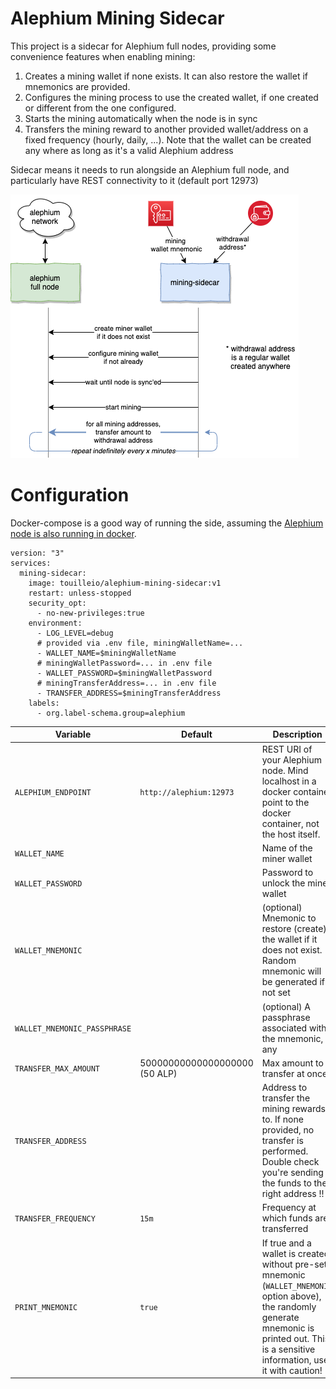 Alephium Mining Sidecar
====

This project is a sidecar for Alephium full nodes, providing some convenience features
when enabling mining:

1. Creates a mining wallet if none exists. 
   It can also restore the wallet if mnemonics are provided.
2. Configures the mining process to use the created wallet, 
   if one created or different from the one configured.
3. Starts the mining automatically when the node is in sync
4. Transfers the mining reward to another provided wallet/address
   on a fixed frequency (hourly, daily, ...). Note that the wallet
   can be created any where as long as it's a valid Alephium address

Sidecar means it needs to run alongside an Alephium full node,
and particularly have REST connectivity to it (default port 12973)

![mining-sidecar](alephium-mining.png)

# Configuration

Docker-compose is a good way of running the side, assuming the
[Alephium node is also running in docker](https://touille.io/posts/how-to-run-alephium-full-node/).

```
version: "3"
services:
  mining-sidecar:
    image: touilleio/alephium-mining-sidecar:v1
    restart: unless-stopped
    security_opt:
      - no-new-privileges:true
    environment:
      - LOG_LEVEL=debug
      # provided via .env file, miningWalletName=...
      - WALLET_NAME=$miningWalletName 
      # miningWalletPassword=... in .env file
      - WALLET_PASSWORD=$miningWalletPassword
      # miningTransferAddress=... in .env file
      - TRANSFER_ADDRESS=$miningTransferAddress
    labels:
      - org.label-schema.group=alephium
```

| Variable | Default | Description |
|----------|---------|-------------|
| `ALEPHIUM_ENDPOINT` | `http://alephium:12973` | REST URI of your Alephium node. Mind localhost in a docker container point to the docker container, not the host itself. |
| `WALLET_NAME` | | Name of the miner wallet |
| `WALLET_PASSWORD` | | Password to unlock the miner wallet |
| `WALLET_MNEMONIC` | | (optional) Mnemonic to restore (create) the wallet if it does not exist. Random mnemonic will be generated if not set |
| `WALLET_MNEMONIC_PASSPHRASE` | | (optional) A passphrase associated with the mnemonic, if any |
| `TRANSFER_MAX_AMOUNT` | 50000000000000000000 (50 ALP) | Max amount to transfer at once. |
| `TRANSFER_ADDRESS` | | Address to transfer the mining rewards to. If none provided, no transfer is performed. Double check you're sending the funds to the right address !! |
| `TRANSFER_FREQUENCY` | `15m` | Frequency at which funds are transferred |
| `PRINT_MNEMONIC` | `true` | If true and a wallet is created without pre-set mnemonic (`WALLET_MNEMONIC` option above), the randomly generate mnemonic is printed out. This is a sensitive information, use it with caution! |
